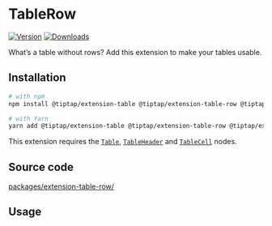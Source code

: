 # TableRow
[![Version](https://img.shields.io/npm/v/@tiptap/extension-table-row.svg?label=version)](https://www.npmjs.com/package/@tiptap/extension-table-row)
[![Downloads](https://img.shields.io/npm/dm/@tiptap/extension-table-row.svg)](https://npmcharts.com/compare/@tiptap/extension-table-row?minimal=true)

What’s a table without rows? Add this extension to make your tables usable.

## Installation
```bash
# with npm
npm install @tiptap/extension-table @tiptap/extension-table-row @tiptap/extension-table-header @tiptap/extension-table-cell

# with Yarn
yarn add @tiptap/extension-table @tiptap/extension-table-row @tiptap/extension-table-header @tiptap/extension-table-cell
```

This extension requires the [`Table`](/api/nodes/table), [`TableHeader`](/api/nodes/table-header) and [`TableCell`](/api/nodes/table-cell) nodes.

## Source code
[packages/extension-table-row/](https://github.com/ueberdosis/tiptap-next/blob/main/packages/extension-table-row/)

## Usage
<demo name="Nodes/Table" />
